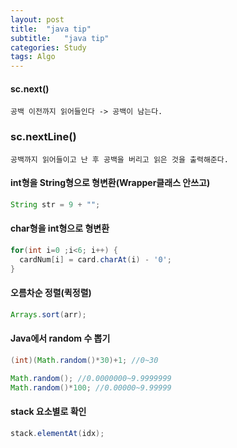 ```yaml
---
layout: post
title:  "java tip"
subtitle:   "java tip"
categories: Study
tags: Algo
---
```


#### sc.next() 
```
공백 이전까지 읽어들인다 -> 공백이 남는다.
```

### sc.nextLine() 
```
공백까지 읽어들이고 난 후 공백을 버리고 읽은 것을 출력해준다.
```

#### int형을 String형으로 형변환(Wrapper클래스 안쓰고)
~~~ java
String str = 9 + "";
~~~

#### char형을 int형으로 형변환
~~~ java
for(int i=0 ;i<6; i++) {
  cardNum[i] = card.charAt(i) - '0';
}
~~~

#### 오름차순 정렬(퀵정렬) 
~~~ java
Arrays.sort(arr);
~~~

#### Java에서 random 수 뽑기 
~~~ java
(int)(Math.random()*30)+1; //0~30

Math.random(); //0.0000000~9.9999999
Math.random()*100; //0.00000~9.99999
~~~

#### stack 요소별로 확인
~~~ java
stack.elementAt(idx);
~~~
